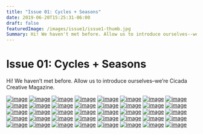 ```yaml
---
title: "Issue 01: Cycles + Seasons"
date: 2019-06-20T15:25:31-06:00
draft: false
featuredImage: /images/issue1/issue1-thumb.jpg
Summary: Hi! We haven't met before. Allow us to introduce ourselves--we're Cicada Creative Magazine.
---
```


# Issue 01: Cycles + Seasons

Hi! We haven’t met before. Allow us to introduce ourselves–we’re Cicada Creative Magazine.

<a href = "/images/issue1/layout-final.jpg" data-lightbox="issue-1">![image](/images/issue1/layout-final.jpg#blog)</a>
<a href = "/images/issue1/layout-final2.jpg" data-lightbox="issue-1">![image](/images/issue1/layout-final2.jpg#blog)</a>
<a href = "/images/issue1/layout-final3.jpg" data-lightbox="issue-1">![image](/images/issue1/layout-final3.jpg#blog)</a>
<a href = "/images/issue1/layout-final4.jpg" data-lightbox="issue-1">![image](/images/issue1/layout-final4.jpg#blog)</a>
<a href = "/images/issue1/layout-final5.jpg" data-lightbox="issue-1">![image](/images/issue1/layout-final5.jpg#blog)</a>
<a href = "/images/issue1/layout-final6.jpg" data-lightbox="issue-1">![image](/images/issue1/layout-final6.jpg#blog)</a>
<a href = "/images/issue1/layout-final7.jpg" data-lightbox="issue-1">![image](/images/issue1/layout-final7.jpg#blog)</a>
<a href = "/images/issue1/layout-final8.jpg" data-lightbox="issue-1">![image](/images/issue1/layout-final8.jpg#blog)</a>
<a href = "/images/issue1/layout-final9.jpg" data-lightbox="issue-1">![image](/images/issue1/layout-final9.jpg#blog)</a>
<a href = "/images/issue1/layout-final10.jpg" data-lightbox="issue-1">![image](/images/issue1/layout-final10.jpg#blog)</a>
<a href = "/images/issue1/layout-final11.jpg" data-lightbox="issue-1">![image](/images/issue1/layout-final11.jpg#blog)</a>
<a href = "/images/issue1/layout-final12.jpg" data-lightbox="issue-1">![image](/images/issue1/layout-final12.jpg#blog)</a>
<a href = "/images/issue1/layout-final13.jpg" data-lightbox="issue-1">![image](/images/issue1/layout-final13.jpg#blog)</a>
<a href = "/images/issue1/layout-final14.jpg" data-lightbox="issue-1">![image](/images/issue1/layout-final14.jpg#blog)</a>
<a href = "/images/issue1/layout-final15.jpg" data-lightbox="issue-1">![image](/images/issue1/layout-final15.jpg#blog)</a>
<a href = "/images/issue1/layout-final16.jpg" data-lightbox="issue-1">![image](/images/issue1/layout-final16.jpg#blog)</a>
<a href = "/images/issue1/layout-final17.jpg" data-lightbox="issue-1">![image](/images/issue1/layout-final17.jpg#blog)</a>
<a href = "/images/issue1/layout-final18.jpg" data-lightbox="issue-1">![image](/images/issue1/layout-final18.jpg#blog)</a>
<a href = "/images/issue1/layout-final19.jpg" data-lightbox="issue-1">![image](/images/issue1/layout-final19.jpg#blog)</a>
<a href = "/images/issue1/layout-final20.jpg" data-lightbox="issue-1">![image](/images/issue1/layout-final20.jpg#blog)</a>
<a href = "/images/issue1/layout-final21.jpg" data-lightbox="issue-1">![image](/images/issue1/layout-final21.jpg#blog)</a>
<a href = "/images/issue1/layout-final22.jpg" data-lightbox="issue-1">![image](/images/issue1/layout-final22.jpg#blog)</a>
<a href = "/images/issue1/layout-final23.jpg" data-lightbox="issue-1">![image](/images/issue1/layout-final23.jpg#blog)</a>
<a href = "/images/issue1/layout-final24.jpg" data-lightbox="issue-1">![image](/images/issue1/layout-final24.jpg#blog)</a>
<a href = "/images/issue1/layout-final25.jpg" data-lightbox="issue-1">![image](/images/issue1/layout-final25.jpg#blog)</a>
<a href = "/images/issue1/layout-final26.jpg" data-lightbox="issue-1">![image](/images/issue1/layout-final26.jpg#blog)</a>
<a href = "/images/issue1/layout-final27.jpg" data-lightbox="issue-1">![image](/images/issue1/layout-final27.jpg#blog)</a>
<a href = "/images/issue1/layout-final28.jpg" data-lightbox="issue-1">![image](/images/issue1/layout-final28.jpg#blog)</a>
<a href = "/images/issue1/layout-final29.jpg" data-lightbox="issue-1">![image](/images/issue1/layout-final29.jpg#blog)</a>
<a href = "/images/issue1/layout-final30.jpg" data-lightbox="issue-1">![image](/images/issue1/layout-final30.jpg#blog)</a>
<a href = "/images/issue1/layout-final31.jpg" data-lightbox="issue-1">![image](/images/issue1/layout-final31.jpg#blog)</a>
<a href = "/images/issue1/layout-final32.jpg" data-lightbox="issue-1">![image](/images/issue1/layout-final32.jpg#blog)</a>
<a href = "/images/issue1/layout-final33.jpg" data-lightbox="issue-1">![image](/images/issue1/layout-final33.jpg#blog)</a>
<a href = "/images/issue1/layout-final34.jpg" data-lightbox="issue-1">![image](/images/issue1/layout-final34.jpg#blog)</a>
<a href = "/images/issue1/layout-final35.jpg" data-lightbox="issue-1">![image](/images/issue1/layout-final35.jpg#blog)</a>
<a href = "/images/issue1/layout-final36.jpg" data-lightbox="issue-1">![image](/images/issue1/layout-final36.jpg#blog)</a>
<a href = "/images/issue1/layout-final37.jpg" data-lightbox="issue-1">![image](/images/issue1/layout-final37.jpg#blog)</a>
<a href = "/images/issue1/layout-final38.jpg" data-lightbox="issue-1">![image](/images/issue1/layout-final38.jpg#blog)</a>
<a href = "/images/issue1/layout-final39.jpg" data-lightbox="issue-1">![image](/images/issue1/layout-final39.jpg#blog)</a>
<a href = "/images/issue1/layout-final40.jpg" data-lightbox="issue-1">![image](/images/issue1/layout-final40.jpg#blog)</a>

